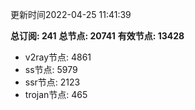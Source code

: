 更新时间2022-04-25 11:41:39

**总订阅: 241**
**总节点: 20741**
**有效节点: 13428**
- v2ray节点: 4861
- ss节点: 5979
- ssr节点: 2123
- trojan节点: 465
